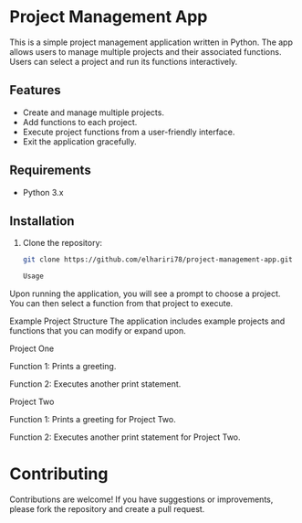 # Project Management App

This is a simple project management application written in Python. The app allows users to manage multiple projects and their associated functions. Users can select a project and run its functions interactively.

## Features

- Create and manage multiple projects.
- Add functions to each project.
- Execute project functions from a user-friendly interface.
- Exit the application gracefully.

## Requirements

- Python 3.x

## Installation

1. Clone the repository:
   ```bash
   git clone https://github.com/elhariri78/project-management-app.git

   Usage
Upon running the application, you will see a prompt to choose a project. You can then select a function from that project to execute.

Example Project Structure
The application includes example projects and functions that you can modify or expand upon.

Project One

Function 1: Prints a greeting.

Function 2: Executes another print statement.

Project Two

Function 1: Prints a greeting for Project Two.

Function 2: Executes another print statement for Project Two.

# Contributing

Contributions are welcome! If you have suggestions or improvements, please fork the repository and create a pull request.

